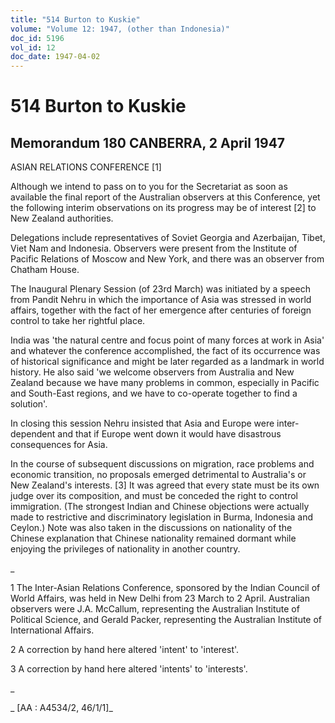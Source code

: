 ```yaml
---
title: "514 Burton to Kuskie"
volume: "Volume 12: 1947, (other than Indonesia)"
doc_id: 5196
vol_id: 12
doc_date: 1947-04-02
---
```


# 514 Burton to Kuskie

## Memorandum 180 CANBERRA, 2 April 1947

ASIAN RELATIONS CONFERENCE [1]

Although we intend to pass on to you for the Secretariat as soon as available the final report of the Australian observers at this Conference, yet the following interim observations on its progress may be of interest [2] to New Zealand authorities.

Delegations include representatives of Soviet Georgia and Azerbaijan, Tibet, Viet Nam and Indonesia. Observers were present from the Institute of Pacific Relations of Moscow and New York, and there was an observer from Chatham House.

The Inaugural Plenary Session (of 23rd March) was initiated by a speech from Pandit Nehru in which the importance of Asia was stressed in world affairs, together with the fact of her emergence after centuries of foreign control to take her rightful place.

India was 'the natural centre and focus point of many forces at work in Asia' and whatever the conference accomplished, the fact of its occurrence was of historical significance and might be later regarded as a landmark in world history. He also said 'we welcome observers from Australia and New Zealand because we have many problems in common, especially in Pacific and South-East regions, and we have to co-operate together to find a solution'.

In closing this session Nehru insisted that Asia and Europe were inter-dependent and that if Europe went down it would have disastrous consequences for Asia.

In the course of subsequent discussions on migration, race problems and economic transition, no proposals emerged detrimental to Australia's or New Zealand's interests. [3] It was agreed that every state must be its own judge over its composition, and must be conceded the right to control immigration. (The strongest Indian and Chinese objections were actually made to restrictive and discriminatory legislation in Burma, Indonesia and Ceylon.) Note was also taken in the discussions on nationality of the Chinese explanation that Chinese nationality remained dormant while enjoying the privileges of nationality in another country.

_

1 The Inter-Asian Relations Conference, sponsored by the Indian Council of World Affairs, was held in New Delhi from 23 March to 2 April. Australian observers were J.A. McCallum, representing the Australian Institute of Political Science, and Gerald Packer, representing the Australian Institute of International Affairs.

2 A correction by hand here altered 'intent' to 'interest'.

3 A correction by hand here altered 'intents' to 'interests'.

_

_ [AA : A4534/2, 46/1/1]_
